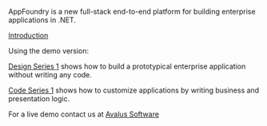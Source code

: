 AppFoundry is a new full-stack end-to-end platform for building enterprise applications in .NET.

[Introduction](https://www.youtube.com/watch?v=nc80v554sKs)

Using the demo version:

[Design Series 1](https://www.youtube.com/playlist?list=PL2Sl4cnlCn9UPglGGk1WPCK5tLeZ98Xad) shows how to build a prototypical enterprise application without writing any code.

[Code Series 1](https://www.youtube.com/playlist?list=PL2Sl4cnlCn9VxypfEMYcbcGsSU-EDNXcV) shows how to customize applications by writing business and presentation logic.

For a live demo contact us at [Avalus Software](http://www.avalussoftware.com/)
